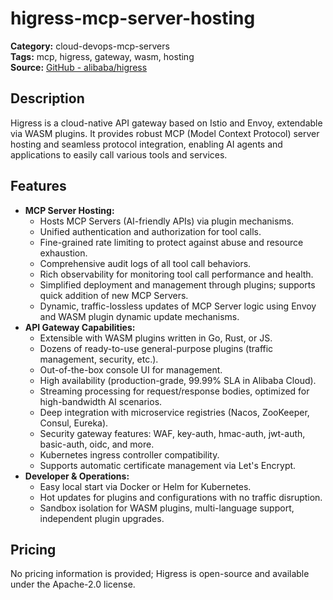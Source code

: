 # higress-mcp-server-hosting

**Category:** cloud-devops-mcp-servers  
**Tags:** mcp, higress, gateway, wasm, hosting  
**Source:** [GitHub - alibaba/higress](https://github.com/alibaba/higress)

## Description
Higress is a cloud-native API gateway based on Istio and Envoy, extendable via WASM plugins. It provides robust MCP (Model Context Protocol) server hosting and seamless protocol integration, enabling AI agents and applications to easily call various tools and services.

## Features
- **MCP Server Hosting:**
  - Hosts MCP Servers (AI-friendly APIs) via plugin mechanisms.
  - Unified authentication and authorization for tool calls.
  - Fine-grained rate limiting to protect against abuse and resource exhaustion.
  - Comprehensive audit logs of all tool call behaviors.
  - Rich observability for monitoring tool call performance and health.
  - Simplified deployment and management through plugins; supports quick addition of new MCP Servers.
  - Dynamic, traffic-lossless updates of MCP Server logic using Envoy and WASM plugin dynamic update mechanisms.
- **API Gateway Capabilities:**
  - Extensible with WASM plugins written in Go, Rust, or JS.
  - Dozens of ready-to-use general-purpose plugins (traffic management, security, etc.).
  - Out-of-the-box console UI for management.
  - High availability (production-grade, 99.99% SLA in Alibaba Cloud).
  - Streaming processing for request/response bodies, optimized for high-bandwidth AI scenarios.
  - Deep integration with microservice registries (Nacos, ZooKeeper, Consul, Eureka).
  - Security gateway features: WAF, key-auth, hmac-auth, jwt-auth, basic-auth, oidc, and more.
  - Kubernetes ingress controller compatibility.
  - Supports automatic certificate management via Let's Encrypt.
- **Developer & Operations:**
  - Easy local start via Docker or Helm for Kubernetes.
  - Hot updates for plugins and configurations with no traffic disruption.
  - Sandbox isolation for WASM plugins, multi-language support, independent plugin upgrades.

## Pricing
No pricing information is provided; Higress is open-source and available under the Apache-2.0 license.

